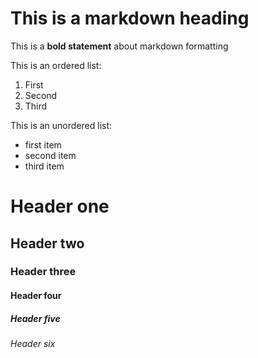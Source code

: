 # This is a markdown heading 
This is a **bold statement** about markdown formatting

This is an ordered list:
1. First 
2. Second  
3. Third

This is an unordered list:
- first item
- second item
- third item



# Header one
## Header two
### Header three
#### Header four
##### Header five
###### Header six